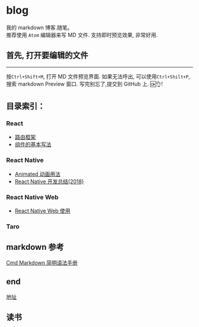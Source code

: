 # blog

我的 markdown 博客.随笔。<br>
推荐使用 `Atom` 编辑器来写 MD 文件. 支持即时预览效果, 非常好用.<br>

## 首先, 打开要编辑的文件

---

按`Ctrl+Shift+M`, 打开 MD 文件预览界面. 如果无法呼出, 可以使用`Ctrl+Shilt+P`,搜索 markdown Preview 窗口. 写完别忘了,提交到 GitHub 上. :ok::ok_hand:!

## 目录索引：

### React

-   [路由框架](/framework/React/React-Router.md)
-   [组件的基本写法](/framework/React/component写法.md)

### React Native

-   [Animated 动画用法](/framework/React-Native/Animated.md)
-   [React Native 开发总结(2018)](/framework/React-Native/note.md)

### React Native Web

-   [React Native Web 使用](/framework/React-Native/react-native-web.md)

### Taro

## markdown 参考

[Cmd Markdown 简明语法手册](https://www.zybuluo.com/mdeditor?url=https%3A%2F%2Fwww.zybuluo.com%2Fstatic%2Feditor%2Fmd-help.markdown#12)

## end

[地址](https://ivanwangcy.github.io/blog/)

## 读书
